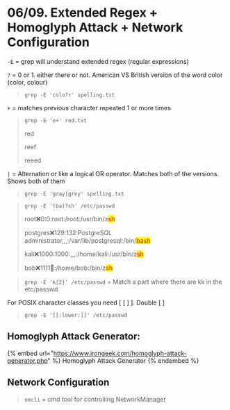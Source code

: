 # 06/09. Extended Regex + Homoglyph Attack + Network Configuration

`-E` = grep will understand extended regex (regular expressions)

`?` = 0 or 1. either there or not. American VS British version of the word color (color, colour)

> `grep -E 'colo?r' spelling.txt`

`+` = matches previous character repeated 1 or more times&#x20;

> `grep -E 'e+' red.txt`
>
> red
>
> reef
>
> reeed

`|` = Alternation or like a logical OR operator. Matches both of the versions. Shows both of them

> `grep -E 'gray|grey' spelling.txt`



> `grep -E '(ba)?sh' /etc/passwd`
>
> root:x:0:0:root:/root:/usr/bin/z<mark style="color:red;">sh</mark>&#x20;
>
> postgres:x:129:132:PostgreSQL administrator,,,:/var/lib/postgresql:/bin/<mark style="color:red;">bash</mark>&#x20;
>
> kali:x:1000:1000:,,,:/home/kali:/usr/bin/z<mark style="color:red;">sh</mark>&#x20;
>
> bob:x:1111:100::/home/bob:/bin/z<mark style="color:red;">sh</mark>

> `grep -E 'k{2}' /etc/passwd` = Match a part where there are kk in the etc/passwd

For POSIX character classes you need \[ \[ ] ]. Double \[ ]

> `grep -E '[[:lower:]]' /etc/passwd`

## Homoglyph Attack Generator:

{% embed url="https://www.irongeek.com/homoglyph-attack-generator.php" %}
Homoglyph Attack Generator
{% endembed %}

## Network Configuration

> `nmcli` = cmd tool for controlling NetworkManager
